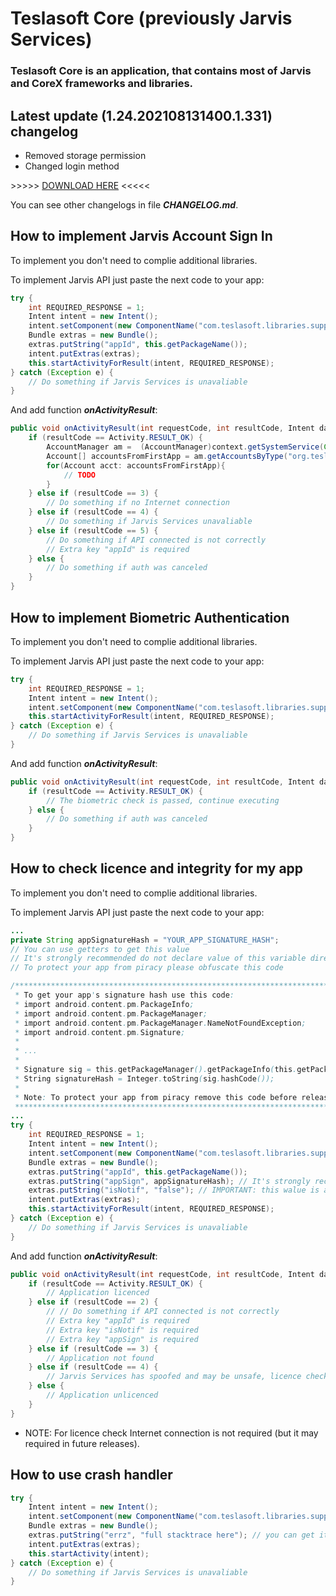 # Teslasoft Core (previously Jarvis Services)
### Teslasoft Core is an application, that contains most of Jarvis and CoreX frameworks and libraries.

## Latest update (1.24.202108131400.1.331) changelog

* Removed storage permission
* Changed login method

\>\>\>\>\> [DOWNLOAD HERE](https://play.google.com/store/apps/details?id=com.teslasoft.libraries.support) <<<<<

You can see other changelogs in file ***CHANGELOG.md***.

## How to implement Jarvis Account Sign In
To implement you don't need to complie additional libraries.

To implement Jarvis API just paste the next code to your app:
```java
try {
	int REQUIRED_RESPONSE = 1;
	Intent intent = new Intent();
	intent.setComponent(new ComponentName("com.teslasoft.libraries.support", "com.teslasoft.jarvis.auth.AuthEntryActivity"));
	Bundle extras = new Bundle();
	extras.putString("appId", this.getPackageName());
	intent.putExtras(extras);
	this.startActivityForResult(intent, REQUIRED_RESPONSE);
} catch (Exception e) {
	// Do something if Jarvis Services is unavaliable
}
```
And add function ***onActivityResult***:
```java
public void onActivityResult(int requestCode, int resultCode, Intent data) {
	if (resultCode == Activity.RESULT_OK) {
		AccountManager am =  (AccountManager)context.getSystemService(Context.ACCOUNT_SERVICE);
		Account[] accountsFromFirstApp = am.getAccountsByType("org.teslasoft.id.JARVIS_ACCOUNT");
		for(Account acct: accountsFromFirstApp){
			// TODO
		}
	} else if (resultCode == 3) {
		// Do something if no Internet connection
	} else if (resultCode == 4) {
		// Do something if Jarvis Services unavaliable
	} else if (resultCode == 5) {
		// Do something if API connected is not correctly
		// Extra key "appId" is required
	} else {
		// Do something if auth was canceled
	}
}
```

## How to implement Biometric Authentication
To implement you don't need to complie additional libraries.

To implement Jarvis API just paste the next code to your app:
```java
try {
	int REQUIRED_RESPONSE = 1;
	Intent intent = new Intent();
	intent.setComponent(new ComponentName("com.teslasoft.libraries.support", "android.security.BiometricAuthenticatorCallback"));
	this.startActivityForResult(intent, REQUIRED_RESPONSE);
} catch (Exception e) {
	// Do something if Jarvis Services is unavaliable
}
```
And add function ***onActivityResult***:
```java
public void onActivityResult(int requestCode, int resultCode, Intent data) {
	if (resultCode == Activity.RESULT_OK) {
		// The biometric check is passed, continue executing
	} else {
		// Do something if auth was canceled
	}
}
```

## How to check licence and integrity for my app
To implement you don't need to complie additional libraries.

To implement Jarvis API just paste the next code to your app:
```java
...
private String appSignatureHash = "YOUR_APP_SIGNATURE_HASH";
// You can use getters to get this value
// It's strongly recommended do not declare value of this variable directly
// To protect your app from piracy please obfuscate this code

/******************************************************************************************************************************
 * To get your app's signature hash use this code:
 * import android.content.pm.PackageInfo;
 * import android.content.pm.PackageManager;
 * import android.content.pm.PackageManager.NameNotFoundException;
 * import android.content.pm.Signature;
 * 
 * ...
 * 
 * Signature sig = this.getPackageManager().getPackageInfo(this.getPackageName(), PackageManager.GET_SIGNATURES).signatures[0];
 * String signatureHash = Integer.toString(sig.hashCode());
 * 
 * Note: To protect your app from piracy remove this code before release.
 ******************************************************************************************************************************/
...
try {
	int REQUIRED_RESPONSE = 1;
	Intent intent = new Intent();
	intent.setComponent(new ComponentName("com.teslasoft.libraries.support", "com.teslasoft.jarvis.licence.PiracyCheckActivity"));
	Bundle extras = new Bundle();
	extras.putString("appId", this.getPackageName());
	extras.putString("appSign", appSignatureHash); // It's strongly reccomended to set value directly without variables. It can improve safety of your app.
	extras.putString("isNotif", "false"); // IMPORTANT: this walue is a STRING; If walue is "true" the unlicence notification will be shown
	intent.putExtras(extras);
	this.startActivityForResult(intent, REQUIRED_RESPONSE);
} catch (Exception e) {
	// Do something if Jarvis Services is unavaliable
}
```
And add function ***onActivityResult***:
```java
public void onActivityResult(int requestCode, int resultCode, Intent data) {
	if (resultCode == Activity.RESULT_OK) {
		// Application licenced
	} else if (resultCode == 2) {
		// // Do something if API connected is not correctly
		// Extra key "appId" is required
		// Extra key "isNotif" is required
		// Extra key "appSign" is required
	} else if (resultCode == 3) {
		// Application not found
	} else if (resultCode == 4) {
		// Jarvis Services has spoofed and may be unsafe, licence check failed
	} else {
		// Application unlicenced
	}
}
```

- NOTE: For licence check Internet connection is not required (but it may required in future releases).

## How to use crash handler

```java
try {
	Intent intent = new Intent();
	intent.setComponent(new ComponentName("com.teslasoft.libraries.support", "com.teslasoft.jarvis.crashreport.Report"));
	Bundle extras = new Bundle();
	extras.putString("errz", "full stacktrace here"); // you can get it by using printStackTrace() function
	intent.putExtras(extras);
	this.startActivity(intent);
} catch (Exception e) {
	// Do something if Jarvis Services is unavaliable
}
```